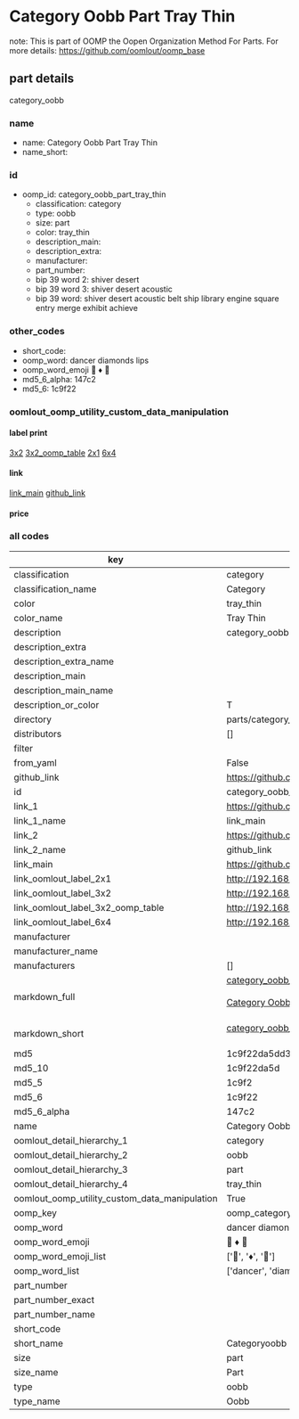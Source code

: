 # Category Oobb Part Tray Thin  

note: This is part of OOMP the Oopen Organization Method For Parts. For more details: https://github.com/oomlout/oomp_base

##  part details



category_oobb

### name
* name: Category Oobb Part Tray Thin
* name_short: 
### id
* oomp_id: category_oobb_part_tray_thin
  * classification: category
  * type: oobb
  * size: part
  * color: tray_thin
  * description_main: 
  * description_extra: 
  * manufacturer: 
  * part_number: 
  * bip 39 word 2: shiver desert
  * bip 39 word 3: shiver desert acoustic
  * bip 39 word: shiver desert acoustic belt ship library engine square entry merge exhibit achieve

### other_codes
* short_code: 
* oomp_word: dancer diamonds lips
* oomp_word_emoji :dancer: :diamonds: :lips:
* md5_6_alpha: 147c2
* md5_6: 1c9f22






### oomlout_oomp_utility_custom_data_manipulation
#### label print
[3x2](http://192.168.1.245:1112/?label=oomp%20147c2)
[3x2_oomp_table](http://192.168.1.107:1112/?label=oomp%20147c2)
[2x1](http://192.168.1.242:1112/?label=oomp%20147c2)
[6x4](http://192.168.1.55:1112/?label=oomp%20147c2)    

#### link

[link_main](https://github.com/oomlout/oomlout_oomp_current_version_messy/tree/main/parts/category_oobb_part_tray_thin) [github_link](https://github.com/oomlout/oomlout_oomp_part_src/tree/main/parts/category_oobb_part_tray_thin)                             

#### price







### all codes 
| key | value |  
| --- | --- |  
| classification | category |  
| classification_name | Category |  
| color | tray_thin |  
| color_name | Tray Thin |  
| description | category_oobb |  
| description_extra |  |  
| description_extra_name |  |  
| description_main |  |  
| description_main_name |  |  
| description_or_color | T  |  
| directory | parts/category_oobb_part_tray_thin |  
| distributors | [] |  
| filter |  |  
| from_yaml | False |  
| github_link | https://github.com/oomlout/oomlout_oomp_part_src/tree/main/parts/category_oobb_part_tray_thin |  
| id | category_oobb_part_tray_thin |  
| link_1 | https://github.com/oomlout/oomlout_oomp_current_version_messy/tree/main/parts/category_oobb_part_tray_thin |  
| link_1_name | link_main |  
| link_2 | https://github.com/oomlout/oomlout_oomp_part_src/tree/main/parts/category_oobb_part_tray_thin |  
| link_2_name | github_link |  
| link_main | https://github.com/oomlout/oomlout_oomp_current_version_messy/tree/main/parts/category_oobb_part_tray_thin |  
| link_oomlout_label_2x1 | http://192.168.1.242:1112/?label=oomp%20147c2 |  
| link_oomlout_label_3x2 | http://192.168.1.245:1112/?label=oomp%20147c2 |  
| link_oomlout_label_3x2_oomp_table | http://192.168.1.107:1112/?label=oomp%20147c2 |  
| link_oomlout_label_6x4 | http://192.168.1.55:1112/?label=oomp%20147c2 |  
| manufacturer |  |  
| manufacturer_name |  |  
| manufacturers | [] |  
| markdown_full | [category_oobb_part_tray_thin](https://github.com/oomlout/oomlout_oomp_current_version_messy/tree/main/parts/category_oobb_part_tray_thin)<br>[](https://github.com/oomlout/oomlout_oomp_current_version_messy/tree/main/parts/category_oobb_part_tray_thin)<br>[Category Oobb Part Tray Thin](https://github.com/oomlout/oomlout_oomp_current_version_messy/tree/main/parts/category_oobb_part_tray_thin)<br><br> |  
| markdown_short | [category_oobb_part_tray_thin](https://github.com/oomlout/oomlout_oomp_current_version_messy/tree/main/parts/category_oobb_part_tray_thin)<br><br> |  
| md5 | 1c9f22da5dd3694e0463014e040eee31 |  
| md5_10 | 1c9f22da5d |  
| md5_5 | 1c9f2 |  
| md5_6 | 1c9f22 |  
| md5_6_alpha | 147c2 |  
| name | Category Oobb Part Tray Thin |  
| oomlout_detail_hierarchy_1 | category |  
| oomlout_detail_hierarchy_2 | oobb |  
| oomlout_detail_hierarchy_3 | part |  
| oomlout_detail_hierarchy_4 | tray_thin |  
| oomlout_oomp_utility_custom_data_manipulation | True |  
| oomp_key | oomp_category_oobb_part_tray_thin |  
| oomp_word | dancer diamonds lips |  
| oomp_word_emoji | :dancer: :diamonds: :lips: |  
| oomp_word_emoji_list | [':dancer:', ':diamonds:', ':lips:'] |  
| oomp_word_list | ['dancer', 'diamonds', 'lips'] |  
| part_number |  |  
| part_number_exact |  |  
| part_number_name |  |  
| short_code |  |  
| short_name | Categoryoobb |  
| size | part |  
| size_name | Part |  
| type | oobb |  
| type_name | Oobb |  
